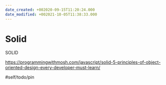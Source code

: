 ```yaml
---
date_created: +002020-09-15T11:20:24.000
date_modified: +002021-10-05T11:38:33.000
---
```


# Solid

SOLID

https://programmingwithmosh.com/javascript/solid-5-principles-of-object-oriented-design-every-developer-must-learn/

#self/todo/pin
